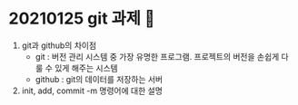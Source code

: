 # 20210125 git 과제 :baby:

1. git과 github의 차이점
	* git : 버전 관리 시스템 중 가장 유명한 프로그램. 프로젝트의 버전을 손쉽게 다룰 수 있게 해주는 시스템
	* github : git의 데이터를 저장하는 서버 
2. init, add, commit -m 명령어에 대한 설명 
		
